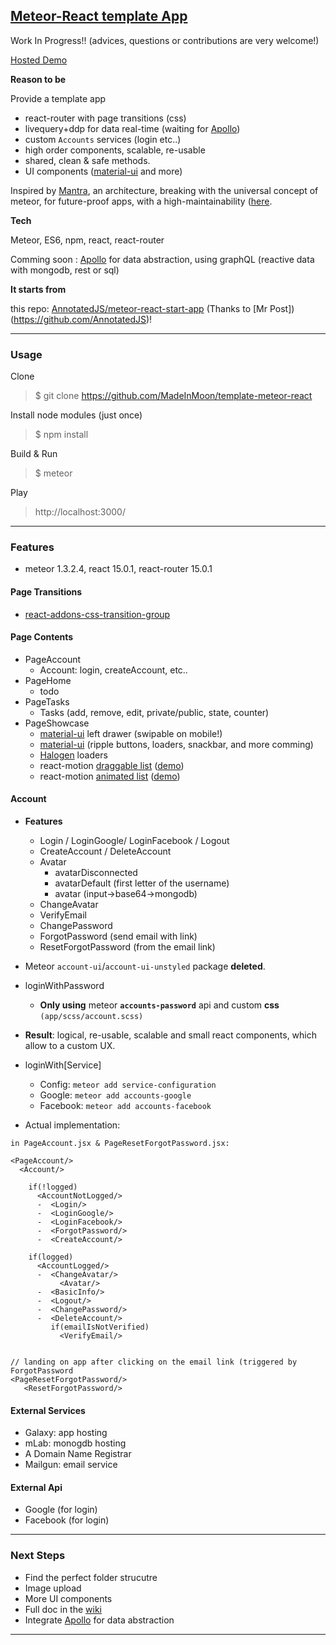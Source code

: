 

## [Meteor-React template App](http://meteor-react-template-app.madeinmoon.io/)


Work In Progress!! (advices, questions or contributions are very welcome!)


[Hosted Demo](http://meteor-react-template-app.madeinmoon.io/)


**Reason to be**

Provide a template app

- react-router with page transitions (css)
- livequery+ddp for data real-time (waiting for [Apollo](https://github.com/apollostack/apollo/blob/master/design/high-level-reactivity.md))
- custom `Accounts` services (login etc..)
- high order components, scalable, re-usable
- shared, clean & safe methods.
- UI components ([material-ui](http://www.material-ui.com/#/) and more)

Inspired by [Mantra](https://github.com/kadirahq/mantra), an architecture, breaking with the universal concept of meteor, for future-proof apps, with a high-maintainability ([here](https://kadirahq.github.io/mantra/).


**Tech**

Meteor, ES6, npm, react, react-router

Comming soon : [Apollo](https://github.com/apollostack/apollo/blob/master/design/high-level-reactivity.md) for data abstraction, using graphQL (reactive data with mongodb, rest or sql)

**It starts from**

this repo: [AnnotatedJS/meteor-react-start-app](https://github.com/AnnotatedJS/meteor-react-start-app) (Thanks to [Mr Post])(https://github.com/AnnotatedJS)!




-------------------------


### Usage

Clone
> $ git clone https://github.com/MadeInMoon/template-meteor-react

Install node modules (just once)
> $ npm install 

Build & Run
> $ meteor

Play
> http://localhost:3000/

-------------------------


### Features

* meteor 1.3.2.4, react 15.0.1, react-router 15.0.1


#### Page Transitions

- [react-addons-css-transition-group](https://www.npmjs.com/package/react-addons-css-transition-group)

#### Page Contents

- PageAccount
  - Account: login, createAccount, etc..
- PageHome
  - todo
- PageTasks
  - Tasks (add, remove, edit, private/public, state, counter)
- PageShowcase
  - [material-ui](http://www.material-ui.com/#/components/) left drawer (swipable on mobile!)
  - [material-ui](http://www.material-ui.com/#/components/) (ripple buttons, loaders, snackbar, and more comming)
  - [Halogen](http://madscript.com/halogen/) loaders
  - react-motion [draggable list](https://github.com/chenglou/react-motion/tree/0627243316c564f6c2f480bf615b82135f649a0a/demos/demo8) ([demo](https://cdn.rawgit.com/chenglou/react-motion/043231a84e420ba1cc7f5b0ceb1753a6406d38f1/demos/demo8/index.html))
  - react-motion [animated list](https://github.com/chenglou/react-motion/tree/0627243316c564f6c2f480bf615b82135f649a0a/demos/demo8) ([demo](https://cdn.rawgit.com/chenglou/react-motion/043231a84e420ba1cc7f5b0ceb1753a6406d38f1/demos/demo3/index.html)) 

#### Account

* **Features**
  * Login / LoginGoogle/ LoginFacebook / Logout
  * CreateAccount / DeleteAccount
  * Avatar
    * avatarDisconnected  
    * avatarDefault (first letter of the username)
    * avatar (input->base64->mongodb)
  * ChangeAvatar
  * VerifyEmail
  * ChangePassword
  * ForgotPassword (send email with link)
  * ResetForgotPassword (from the email link)

* Meteor `account-ui`/`account-ui-unstyled` package **deleted**.

* loginWithPassword
  * **Only using** meteor **`accounts-password`** api and custom **css** `(app/scss/account.scss)`
* **Result**:  logical, re-usable, scalable and small react components, which allow to a custom UX.

* loginWith[Service]
  * Config:   `meteor add service-configuration`
  * Google:   `meteor add accounts-google`
  * Facebook: `meteor add accounts-facebook`

* Actual implementation: 

`in PageAccount.jsx & PageResetForgotPassword.jsx:`

    <PageAccount/>
      <Account/>

        if(!logged)
          <AccountNotLogged/>
          -  <Login/>
          -  <LoginGoogle/>
          -  <LoginFacebook/>
          -  <ForgotPassword/>
          -  <CreateAccount/>

        if(logged)
          <AccountLogged/>
          -  <ChangeAvatar/>
               <Avatar/>
          -  <BasicInfo/>
          -  <Logout/>
          -  <ChangePassword/>
          -  <DeleteAccount/>
             if(emailIsNotVerified)
               <VerifyEmail/>


    // landing on app after clicking on the email link (triggered by ForgotPassword
    <PageResetForgotPassword/>
       <ResetForgotPassword/>


#### External Services

- Galaxy:   app hosting
- mLab:     monogdb hosting
- A Domain Name Registrar
- Mailgun:  email service


#### External Api

- Google (for login)
- Facebook (for login)

-------------------------


### Next Steps

* Find the perfect folder strucutre
* Image upload
* More UI components
* Full doc in the [wiki](https://github.com/MadeInMoon/template-meteor-react/wiki)
* Integrate [Apollo](https://github.com/apollostack/apollo/blob/master/design/high-level-reactivity.md) for data abstraction


-------------------------


